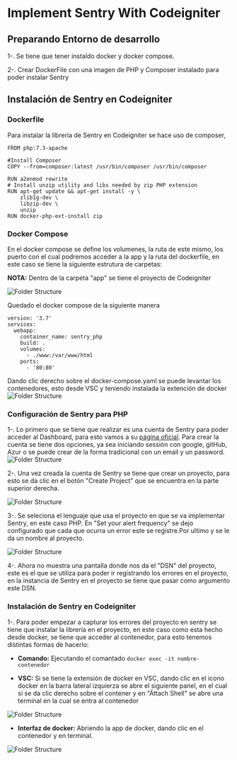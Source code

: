# Implement Sentry With Codeigniter


## Preparando Entorno de desarrollo
1-. Se tiene que tener instaldo docker y docker compose.

2-. Crear DockerFile con una imagen de PHP y Composer instalado para poder instalar Sentry




## Instalación de Sentry en Codeigniter

### Dockerfile 

Para instalar la librería de Sentry en Codeigniter se hace uso de composer,
~~~
FROM php:7.3-apache

#Install Composer
COPY --from=composer:latest /usr/bin/composer /usr/bin/composer

RUN a2enmod rewrite
# Install unzip utility and libs needed by zip PHP extension 
RUN apt-get update && apt-get install -y \
    zlib1g-dev \
    libzip-dev \
    unzip
RUN docker-php-ext-install zip
~~~

### Docker Compose

En el docker compose se define los volumenes, la ruta de este mismo, los puerto con el cual podremos acceder a la app y la ruta del dockerfile, en este caso se tiene la siguiente estrutura de carpetas: 

**NOTA:** Dentro de la carpeta "app" se tiene el proyecto de Codeigniter

![Folder Structure](/Sentry/Images/Sentry1.png)

Quedado el docker compose de la siguiente manera
~~~
version: '3.7'
services:
  webapp:
    container_name: sentry_php
    build: .
    volumes:
      - ./www:/var/www/html
    ports:
      - '80:80'
~~~

Dando clic derecho sobre el docker-compose.yaml se puede levantar los contenedores, esto desde VSC y teniendo instalada la extención de docker
![Folder Structure](/Sentry/Images/Sentry2.png)

### Configuración de Sentry para PHP

1-. Lo primero que se tiene que realizar es una cuenta de Sentry para poder acceder al Dashboard, para esto vamos a su [página oficial](https://sentry.io/signup/). Para crear la cuenta se tiene dos opciones, ya sea iniciando sessión con google, gitHub, Azur o se puede crear de la forma tradicional con un email y un password.
![Folder Structure](/Sentry/Images/Sentry3.png)

2-. Una vez creada la cuenta de Sentry se tiene que crear un proyecto, para esto se da clic en el botón "Create Project" que se encuentra en la parte superior derecha.

![Folder Structure](/Sentry/Images/Sentry4.png)

3-. Se seleciona el lenguaje que usa el proyecto en que se va implementar Sentry, en este caso PHP. En "Set your alert frequency" se dejo configurado que cada que ocurra un error este se registre.Por ultimo y se le da un nombre al proyecto.

![Folder Structure](/Sentry/Images/Sentry6.png)

4-. Ahora no muestra una pantalla donde nos da el "DSN" del proyecto, este es el que se utiliza para poder ir registrando los errores en el proyecto, en la instancia de Sentry en el proyecto se tiene que pasar como argumento este DSN.

### Instalación de Sentry en Codeigniter

1-. Para poder empezar a capturar los errores del proyecto en sentry se tiene que instalar la librería en el proyecto, en este caso como esta hecho desde docker, se tiene que acceder al contenedor, para esto tenemos distintas formas de hacerlo:

- **Comando:** Ejecutando el comantado `docker exec -it nombre-contenedor`

- **VSC:** Si se tiene la extensión de docker en VSC, dando clic en el icono docker en la barra lateral izquierza se abre el siguiente panel, en el cual si se da clic derecho sobre el contener y en "Ättach Shell" se abre una terminal en la cual se entra al contenedor 

![Folder Structure](/Sentry/Images/Sentry8.png)

- **Interfaz de docker:** Abriendo la app de docker, dando clic en el contenedor y en terminal.

![Folder Structure](/Sentry/Images/Sentry9.png)